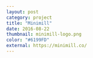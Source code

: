 ```yaml
---
layout: post
category: project
title: "Minimill"
date: 2016-08-22
thumbnail: minimill-logo.png
color: "#6199FD"
external: https://minimill.co/
---
```


